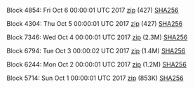 Block 4854: Fri Oct  6 00:00:01 UTC 2017 [zip](https://transfer.sh/v1QXe/bootstrap.dat.20171006.zip) (427) [SHA256](https://transfer.sh/LqLpX/sha256.txt)

Block 4304: Thu Oct  5 00:00:01 UTC 2017 [zip](https://transfer.sh/If8zC/bootstrap.dat.20171005.zip) (427) [SHA256](https://transfer.sh/g8gZH/sha256.txt)

Block 7346: Wed Oct  4 00:00:01 UTC 2017 [zip](https://transfer.sh/H8Mc7/bootstrap.dat.20171004.zip) (2.3M) [SHA256](https://transfer.sh/Y73Zx/sha256.txt)

Block 6794: Tue Oct  3 00:00:02 UTC 2017 [zip](https://transfer.sh/FllyV/bootstrap.dat.20171003.zip) (1.4M) [SHA256](https://transfer.sh/141BZJ/sha256.txt)

Block 6244: Mon Oct  2 00:00:01 UTC 2017 [zip](https://transfer.sh/SmFtH/bootstrap.dat.20171002.zip) (1.2M) [SHA256](https://transfer.sh/wxnur/sha256.txt)

Block 5714: Sun Oct  1 00:00:01 UTC 2017 [zip](https://transfer.sh/FBQoV/bootstrap.dat.20171001.zip) (853K) [SHA256](https://transfer.sh/yC7qT/sha256.txt)

